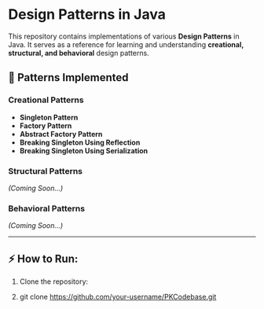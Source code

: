 # Design Patterns in Java  

This repository contains implementations of various **Design Patterns** in Java. It serves as a reference for learning and understanding **creational, structural, and behavioral** design patterns.

## 📌 Patterns Implemented  

### **Creational Patterns**
- **Singleton Pattern**
- **Factory Pattern**
- **Abstract Factory Pattern**  
- **Breaking Singleton Using Reflection**  
- **Breaking Singleton Using Serialization**  

### **Structural Patterns**  
_(Coming Soon...)_

### **Behavioral Patterns**  
_(Coming Soon...)_

---


## ⚡ How to Run: 

1. Clone the repository:
   
2. git clone https://github.com/your-username/PKCodebase.git

